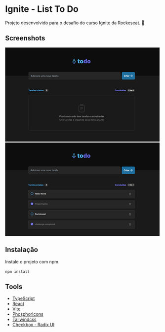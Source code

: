 # Ignite - List To Do

Projeto desenvolvido para o desafio do curso Ignite da Rockeseat. 🚀


## Screenshots
<img src="github\list_empty.png" alt="List Empty"/>

<img src="github\list_full.png" alt="List with itens" />


## Instalação

Instale o projeto com npm

`npm install`

    
## Tools

 - [TypeScript](https://www.typescriptlang.org/)
 - [React](https://pt-br.reactjs.org/)
 - [Vite](https://vitejs.dev/)
 - [PhosphorIcons](https://phosphoricons.com/)
 - [Tailwindcss](https://tailwindcss.com/)
 - [Checkbox - Radix UI](https://www.radix-ui.com/docs/primitives/components/checkbox#checkbox)

